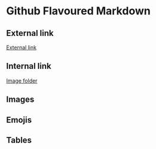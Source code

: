 # Github Flavoured Markdown

## External link
[External link](https://help.github.com/en)

## Internal link
[Image folder](#logos)
## Images

## Emojis

## Tables
